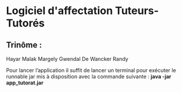 # Logiciel d'affectation Tuteurs-Tutorés

## Trinôme : 
Hayar Malak 
Margely Gwendal 
De Wancker Randy 

Pour lancer l’application il suffit de lancer un terminal pour exécuter le runnable jar mis à disposition avec la commande suivante :  **java -jar app_tutorat.jar**